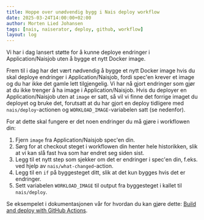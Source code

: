 ```yaml
---
title: Hoppe over unødvendig bygg i Nais deploy workflow
date: 2025-03-24T14:00:00+02:00
author: Morten Lied Johansen
tags: [nais, naiserator, deploy, github, workflow]
layout: log
---
```


Vi har i dag lansert støtte for å kunne deploye endringer i Application/Naisjob uten å bygge et nytt Docker image.

Frem til i dag har det vært nødvendig å bygge et nytt Docker image hvis du skal deploye endringer i Application/Naisjob, fordi spec'en krever et image og du har ikke det gamle lett tilgjengelig.
Vi har nå gjort endringer som gjør at du ikke trenger å ha image i Application/Naisjob.
Hvis du deployer en Application/Naisjob uten at `image` er satt, så vil vi finne det forrige imaget du deployet og bruke
det, forutsatt at du har gjort en deploy tidligere med `nais/deploy`-actionen og `WORKLOAD_IMAGE`-variabelen satt (se nedenfor). 

For at dette skal fungere er det noen endringer du må gjøre i workflowen din:

1. Fjern `image` fra Application/Naisjob spec'en din.
2. Sørg for at checkout steget i workflowen din henter hele historikken, slik at vi kan slå fast hva som har endret seg siden sist.
3. Legg til et nytt step som sjekker om det er endringer i spec'en din, f.eks. ved hjelp av `nais/what-changed`-action.
4. Legg til en `if` på byggesteget ditt, slik at det kun bygges hvis det er endringer.
5. Sett variabelen `WORKLOAD_IMAGE` til output fra byggesteget i kallet til `nais/deploy`.

Se eksempelet i dokumentasjonen vår for hvordan du kan gjøre dette: [Build and deploy with GitHub Actions](https://docs.nais.io/build/how-to/build-and-deploy/#create-a-github-workflow).
